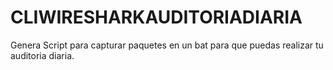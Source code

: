 # CLIWIRESHARKAUDITORIADIARIA
Genera Script para capturar paquetes en un bat para que puedas realizar tu auditoria diaria.
